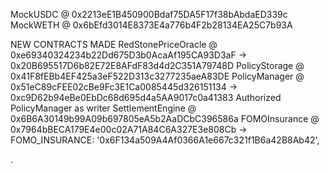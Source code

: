 MockUSDC @ 0x2213eE1B450900Bdaf75DA5F17f38bAbdaED339c
MockWETH @ 0x6bEfd3014E8373E4a776b4F2b28134EA25C7b93A 

NEW CONTRACTS MADE
RedStonePriceOracle @ 0xe69340324234b22Dd675D3b0AcaAf195CA93D3aF -> 0x20B695517D6b82E72E8AFdF83d4d2C351A79748D
   PolicyStorage      @ 0x41F8fEBb4EF425a3eF522D313c3277235aeA83DE
   PolicyManager      @ 0x51eC89cFEE02cBe9Fc3E1Ca0085445d326151134 -> 0xc9D62b94eBe0EbDc68d695d4a5AA9017c0a41383
   Authorized PolicyManager as writer
   SettlementEngine   @ 0x6B6A30149b99A09b697805eA5b2AaDCbC396586a
   FOMOInsurance      @ 0x7964bBECA179E4e00c02A71A84C6A327E3e808Cb ->   FOMO_INSURANCE: '0x6F134a509A4Af0366A1e667c321f1B6a42B8Ab42',

.

